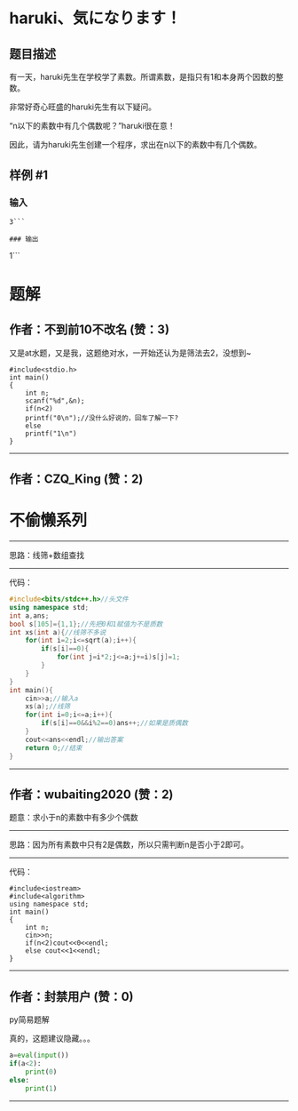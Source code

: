 # haruki、気になります！

## 题目描述

有一天，haruki先生在学校学了素数。所谓素数，是指只有1和本身两个因数的整数。

非常好奇心旺盛的haruki先生有以下疑问。

“n以下的素数中有几个偶数呢？”haruki很在意！

因此，请为haruki先生创建一个程序，求出在n以下的素数中有几个偶数。

## 样例 #1

### 输入

```
3```

### 输出

```
1```

# 题解

## 作者：不到前10不改名 (赞：3)

又是at水题，又是我，这题绝对水，一开始还认为是筛法去2，没想到~
```
#include<stdio.h>
int main()
{
    int n;
    scanf("%d",&n);
    if(n<2)
    printf("0\n");//没什么好说的，回车了解一下?
    else 
    printf("1\n")
}
```

---

## 作者：CZQ_King (赞：2)

# 不偷懒系列

------------
思路：线筛$+$数组查找

------------
代码：
```cpp
#include<bits/stdc++.h>//头文件
using namespace std;
int a,ans;
bool s[105]={1,1};//先把0和1赋值为不是质数
int xs(int a){//线筛不多说
    for(int i=2;i<=sqrt(a);i++){
        if(s[i]==0){
            for(int j=i*2;j<=a;j+=i)s[j]=1;
        }
    }
}
int main(){
    cin>>a;//输入a
    xs(a);//线筛
    for(int i=0;i<=a;i++){
        if(s[i]==0&&i%2==0)ans++;//如果是质偶数
    }
    cout<<ans<<endl;//输出答案
    return 0;//结束
}
```

---

## 作者：wubaiting2020 (赞：2)

题意：求小于n的素数中有多少个偶数


------------
思路：因为所有素数中只有2是偶数，所以只需判断n是否小于2即可。


------------

代码：
```
#include<iostream>
#include<algorithm>
using namespace std;
int main()
{
    int n;
    cin>>n;
    if(n<2)cout<<0<<endl;
    else cout<<1<<endl;
}
```

---

## 作者：封禁用户 (赞：0)

py简易题解

真的，这题建议隐藏。。。
```python
a=eval(input())
if(a<2):
    print(0)
else:
    print(1)
```

---

